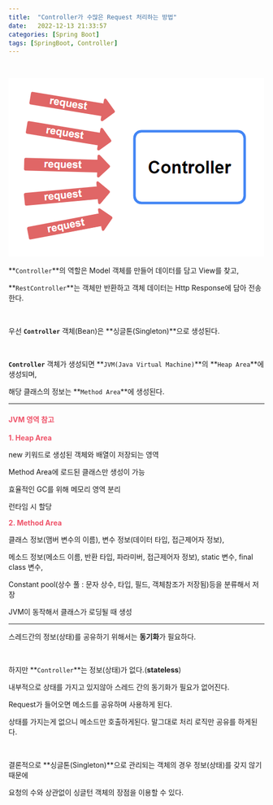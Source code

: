 ```yaml
---
title:  "Controller가 수많은 Request 처리하는 방법"
date:   2022-12-13 21:33:57
categories: [Spring Boot]
tags: [SpringBoot, Controller]
---
```

<br>

![main-img](/images/assets/springboot-3_controller_main.png)

**`Controller`**의 역할은 Model 객체를 만들어 데이터를 담고 View를 찾고, 

**`RestController`**는 객체만 반환하고 객체 데이터는 Http Response에 담아 전송한다.

<br>

우선 **`Controller`** 객체(Bean)은 **싱글톤(Singleton)**으로 생성된다. 

<br>

**`Controller`** 객체가 생성되면 **`JVM(Java Virtual Machine)`**의 **`Heap Area`**에 생성되며, 

해당 클래스의 정보는 **`Method Area`**에 생성된다.

---

#### **<span style="color:#ef5369">JVM 영역 참고</span>**

**<span style="color:#ef5369">1. Heap Area</span>**

new 키워드로 생성된 객체와 배열이 저장되는 영역

Method Area에 로드된 클래스만 생성이 가능

효율적인 GC를 위해 메모리 영역 분리

런타임 시 할당

**<span style="color:#ef5369">2. Method Area</span>**

클래스 정보(맴버 변수의 이름), 변수 정보(데이터 타입, 접근제어자 정보),

메소드 정보(메소드 이름, 반환 타입, 파라미버, 접근제어자 정보), static 변수, final class 변수,

Constant pool(상수 풀 : 문자 상수, 타입, 필드, 객체참조가 저장됨)등을 분류해서 저장

JVM이 동작해서 클래스가 로딩될 때 생성

---

스레드간의 정보(상태)를 공유하기 위해서는 **동기화**가 필요하다.

<br>

하지만 **`Controller`**는 정보(상태)가 없다.(**stateless**)

내부적으로 상태를 가지고 있지않아 스레드 간의 동기화가 필요가 없어진다.

Request가 들어오면 메소드를 공유하며 사용하게 된다.

상태를 가지는게 없으니 메소드만 호출하게된다. 말그대로 처리 로직만 공유를 하게된다.

<br>

결론적으로 **싱글톤(Singleton)**으로 관리되는 객체의 경우 정보(상태)를 갖지 않기 때문에 

요청의 수와 상관없이 싱글턴 객체의 장점을 이용할 수 있다.